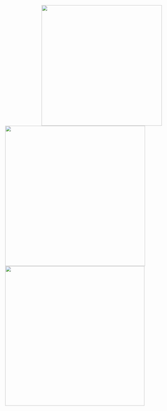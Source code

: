<div><img src="https://spotify-github-profile.kittinanx.com/api/view.svg?uid=ykc2ayrc9ii9oigdnc9chyn1i&cover_image=true&theme=default&show_offline=true&background_color=121212&interchange=true&bar_color_cover=trueg" width="387" align="right" />
<img src="https://lanyard.cnrad.dev/api/492707412504215552?theme=dark&bg=121212&borderRadius=10px&animated=true&idleMessage=Doing%nothing%27%20at%20the%20moment" width="450" >
<br/>

<!--<img src="ph" width="300" align="right"/> -->
  
<img src="https://gitroll.io/api/badges/profiles/v1/uWZCkPJbzQWTprdO97yj8w9FaiER2" width="448">
</div>

